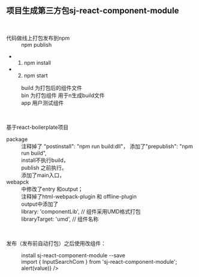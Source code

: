 ## 项目生成第三方包sj-react-component-module

<br />

<dl>
<dt>代码做线上打包发布到npm</dt>
<dd>npm publish</dd>
</dl>

- 1. npm install
- 2. npm start

<dl>
<dd>build  为打包后的组件文件</dd>
<dd>bin    为打包组件 用于n生成build文件</dd>
<dd>app    用户测试组件</dd>
</dl>

<br />

基于react-boilerplate项目

<dl>
<dt>package</dt>
<dd>注释掉了 "postinstall": "npm run build:dll"， 添加了"prepublish": "npm run build",</dd>
<dd>install不执行build，</dd>
<dd>publish 之前执行。</dd>
<dd>添加了main入口，</dd>


<dt>webapck</dt>
<dd>中修改了entry 和output；</dd>
<dd>注释掉了html-webpack-plugin 和 offline-plugin</dd>
<dd>output中添加了</dd>
<dd>library: 'componentLib',   // 组件采用UMD格式打包</dd>
<dd>libraryTarget: 'umd',  // 组件名称</dd>
</dl>

<br />

发布（发布前自动打包）之后使用改组件：
<dl>
<dd>install sj-react-component-module --save</dd>
<dd>import { InputSearchCom } from 'sj-react-component-module';</dd>
<dd><InputSearchCom value={'here'} placeholder="搜搜" onSearch={(value) => alert(value)} /></dd>
</dl>
